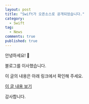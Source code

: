 ```yaml
---
layout: post
title: "Swift가 오픈소스로 공개되었습니다."
category:
  - Swift
tag:
  - News
comments: true
published: true
---
```


안녕하세요! 👋

블로그를 이사했습니다.

이 글의 내용은 아래 링크에서 확인해 주세요.

[이 글 내용 보기](https://gitminam.com/blog/ios/swift/swift-opensource/)

감사합니다.